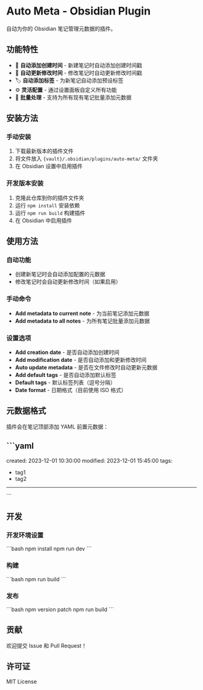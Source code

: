 # Auto Meta - Obsidian Plugin

自动为你的 Obsidian 笔记管理元数据的插件。

## 功能特性

- 📅 **自动添加创建时间** - 新建笔记时自动添加创建时间戳
- 🔄 **自动更新修改时间** - 修改笔记时自动更新修改时间戳  
- 🏷️ **自动添加标签** - 为新笔记自动添加预设标签
- ⚙️ **灵活配置** - 通过设置面板自定义所有功能
- 🎯 **批量处理** - 支持为所有现有笔记批量添加元数据

## 安装方法

### 手动安装
1. 下载最新版本的插件文件
2. 将文件放入 `{vault}/.obsidian/plugins/auto-meta/` 文件夹
3. 在 Obsidian 设置中启用插件

### 开发版本安装
1. 克隆此仓库到你的插件文件夹
2. 运行 `npm install` 安装依赖
3. 运行 `npm run build` 构建插件
4. 在 Obsidian 中启用插件

## 使用方法

### 自动功能
- 创建新笔记时会自动添加配置的元数据
- 修改笔记时会自动更新修改时间（如果启用）

### 手动命令
- **Add metadata to current note** - 为当前笔记添加元数据
- **Add metadata to all notes** - 为所有笔记批量添加元数据

### 设置选项
- **Add creation date** - 是否自动添加创建时间
- **Add modification date** - 是否自动添加和更新修改时间
- **Auto update metadata** - 是否在文件修改时自动更新元数据
- **Add default tags** - 是否自动添加默认标签
- **Default tags** - 默认标签列表（逗号分隔）
- **Date format** - 日期格式（目前使用 ISO 格式）

## 元数据格式

插件会在笔记顶部添加 YAML 前置元数据：

\`\`\`yaml
---
created: 2023-12-01 10:30:00
modified: 2023-12-01 15:45:00
tags:
  - tag1
  - tag2
---
\`\`\`

## 开发

### 开发环境设置
\`\`\`bash
npm install
npm run dev
\`\`\`

### 构建
\`\`\`bash
npm run build
\`\`\`

### 发布
\`\`\`bash
npm version patch
npm run build
\`\`\`

## 贡献

欢迎提交 Issue 和 Pull Request！

## 许可证

MIT License
